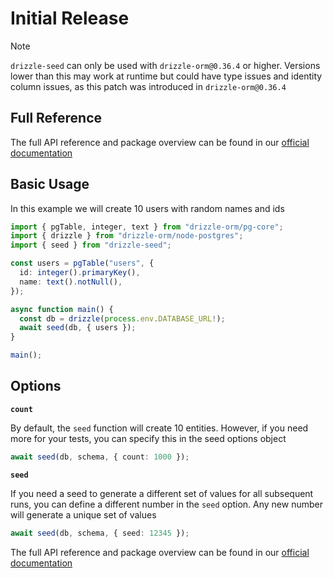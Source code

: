 # Initial Release

> [!NOTE]
> `drizzle-seed` can only be used with `drizzle-orm@0.36.4` or higher. Versions lower than this may work at runtime but could have type issues and identity column issues, as this patch was introduced in `drizzle-orm@0.36.4`

## Full Reference

The full API reference and package overview can be found in our [official documentation](https://orm.drizzle.team/docs/seed-overview)

## Basic Usage

In this example we will create 10 users with random names and ids

```ts {12}
import { pgTable, integer, text } from "drizzle-orm/pg-core";
import { drizzle } from "drizzle-orm/node-postgres";
import { seed } from "drizzle-seed";

const users = pgTable("users", {
  id: integer().primaryKey(),
  name: text().notNull(),
});

async function main() {
  const db = drizzle(process.env.DATABASE_URL!);
  await seed(db, { users });
}

main();
```

## Options

**`count`**

By default, the `seed` function will create 10 entities.
However, if you need more for your tests, you can specify this in the seed options object

```ts
await seed(db, schema, { count: 1000 });
```

**`seed`**

If you need a seed to generate a different set of values for all subsequent runs, you can define a different number
in the `seed` option. Any new number will generate a unique set of values

```ts
await seed(db, schema, { seed: 12345 });
```

The full API reference and package overview can be found in our [official documentation](https://orm.drizzle.team/docs/seed-overview)